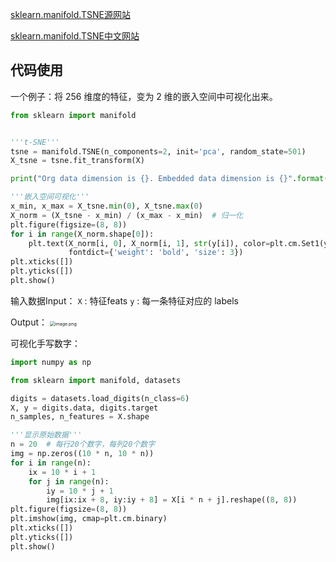 [sklearn.manifold.TSNE源网站](https://scikit-learn.org/stable/modules/generated/sklearn.manifold.TSNE.html)

[sklearn.manifold.TSNE中文网站](https://scikit-learn.org.cn/view/463.html)

## 代码使用

一个例子：将 256 维度的特征，变为 2 维的嵌入空间中可视化出来。
```python
from sklearn import manifold


'''t-SNE'''
tsne = manifold.TSNE(n_components=2, init='pca', random_state=501)
X_tsne = tsne.fit_transform(X)

print("Org data dimension is {}. Embedded data dimension is {}".format(X.shape[-1], X_tsne.shape[-1]))

'''嵌入空间可视化'''
x_min, x_max = X_tsne.min(0), X_tsne.max(0)
X_norm = (X_tsne - x_min) / (x_max - x_min)  # 归一化
plt.figure(figsize=(8, 8))
for i in range(X_norm.shape[0]):
    plt.text(X_norm[i, 0], X_norm[i, 1], str(y[i]), color=plt.cm.Set1(y[i]), 
             fontdict={'weight': 'bold', 'size': 3})
plt.xticks([])
plt.yticks([])
plt.show()
```

输入数据Input：
`X` : 特征feats
`y` : 每一条特征对应的 labels

Output：
<img src="https://s1.vika.cn/space/2023/02/06/69f67b92e9024fc2b6246e2f45adfd13" alt="image.png" style="zoom:50%;" />




可视化手写数字：
```python
import numpy as np

from sklearn import manifold, datasets

digits = datasets.load_digits(n_class=6)
X, y = digits.data, digits.target
n_samples, n_features = X.shape

'''显示原始数据'''
n = 20  # 每行20个数字，每列20个数字
img = np.zeros((10 * n, 10 * n))
for i in range(n):
    ix = 10 * i + 1
    for j in range(n):
        iy = 10 * j + 1
        img[ix:ix + 8, iy:iy + 8] = X[i * n + j].reshape((8, 8))
plt.figure(figsize=(8, 8))
plt.imshow(img, cmap=plt.cm.binary)
plt.xticks([])
plt.yticks([])
plt.show()
```

